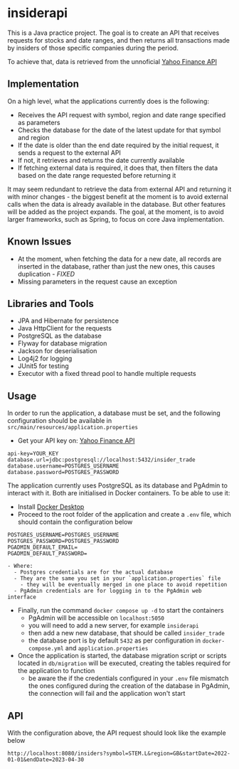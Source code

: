 # insiderapi

This is a Java practice project. The goal is to create an API that receives requests for stocks and date ranges, and then returns all transactions made by insiders of those specific companies during the period.

To achieve that, data is retrieved from the unnoficial [Yahoo Finance API](https://rapidapi.com/apidojo/api/yahoo-finance1)

## Implementation

On a high level, what the applications currently does is the following:
* Receives the API request with symbol, region and date range specified as parameters
* Checks the database for the date of the latest update for that symbol and region
* If the date is older than the end date required by the initial request, it sends a request to the external API
* If not, it retrieves and returns the date currently available
* If fetching external data is required, it does that, then filters the data based on the date range requested before returning it

It may seem redundant to retrieve the data from external API and returning it with minor changes - the biggest benefit at the moment is to avoid external calls when the data is already available in the database. But other features will be added as the project expands.
The goal, at the moment, is to avoid larger frameworks, such as Spring, to focus on core Java implementation.

## Known Issues

* At the moment, when fetching the data for a new date, all records are inserted in the database, rather than just the new ones, this causes duplication - *FIXED*
* Missing parameters in the request cause an exception

## Libraries and Tools

* JPA and Hibernate for persistence
* Java HttpClient for the requests
* PostgreSQL as the database
* Flyway for database migration
* Jackson for deserialisation
* Log4j2 for logging
* JUnit5 for testing
* Executor with a fixed thread pool to handle multiple requests

## Usage

In order to run the application, a database must be set, and the following configuration should be available in `src/main/resources/application.properties`
* Get your API key on: [Yahoo Finance API](https://rapidapi.com/apidojo/api/yahoo-finance1)

```
api-key=YOUR_KEY
database.url=jdbc:postgresql://localhost:5432/insider_trade
database.username=POSTGRES_USERNAME
database.password=POSTGRES_PASSWORD
```

The application currently uses PostgreSQL as its database and PgAdmin to interact with it. Both are initialised in Docker containers. To be able to use it:
* Install [Docker Desktop](https://www.docker.com/products/docker-desktop/)
* Proceed to the root folder of the application and create a `.env` file, which should contain the configuration below
```
POSTGRES_USERNAME=POSTGRES_USERNAME
POSTGRES_PASSWORD=POSTGRES_PASSWORD
PGADMIN_DEFAULT_EMAIL=
PGADMIN_DEFAULT_PASSWORD=
```
    - Where:
      - Postgres credentials are for the actual database
      - They are the same you set in your `application.properties` file
        - they will be eventually merged in one place to avoid repetition
      - PgAdmin credentials are for logging in to the PgAdmin web interface

* Finally, run the command `docker compose up -d` to start the containers
  * PgAdmin will be accessible on `localhost:5050`
  * you will need to add a new server, for example `insiderapi`
  * then add a new new database, that should be called `insider_trade`
  * the database port is by default `5432` as per configuration in `docker-compose.yml` and `application.properties`
* Once the application is started, the database migration script or scripts located in `db/migration` will be executed, creating the tables required for the application to function
  * be aware the if the credentials configured in your `.env` file mismatch the ones configured during the creation of the database in PgAdmin, the connection will fail and the application won't start

## API

With the configuration above, the API request should look like the example below

```
http://localhost:8080/insiders?symbol=STEM.L&region=GB&startDate=2022-01-01&endDate=2023-04-30
```
